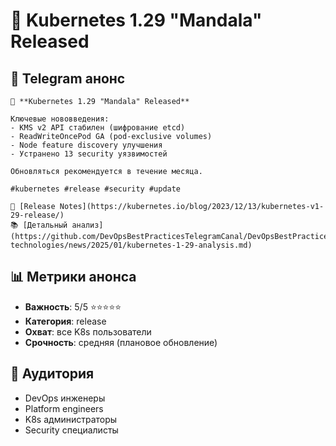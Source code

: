 # 🚀 Kubernetes 1.29 "Mandala" Released

## 📱 Telegram анонс

```
🚀 **Kubernetes 1.29 "Mandala" Released**

Ключевые нововведения:
- KMS v2 API стабилен (шифрование etcd)  
- ReadWriteOncePod GA (pod-exclusive volumes)
- Node feature discovery улучшения
- Устранено 13 security уязвимостей

Обновляться рекомендуется в течение месяца.

#kubernetes #release #security #update

🔗 [Release Notes](https://kubernetes.io/blog/2023/12/13/kubernetes-v1-29-release/)
📚 [Детальный анализ](https://github.com/DevOpsBestPracticesTelegramCanal/DevOpsBestPractices/tree/main/container-technologies/news/2025/01/kubernetes-1-29-analysis.md)
```

## 📊 Метрики анонса

- **Важность**: 5/5 ⭐⭐⭐⭐⭐
- **Категория**: release
- **Охват**: все K8s пользователи
- **Срочность**: средняя (плановое обновление)

## 🎯 Аудитория

- DevOps инженеры
- Platform engineers  
- K8s администраторы
- Security специалисты